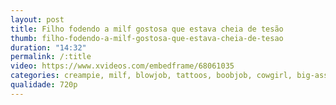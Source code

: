 ```yaml
---
layout: post
title: Filho fodendo a milf gostosa que estava cheia de tesão
thumb: filho-fodendo-a-milf-gostosa-que-estava-cheia-de-tesao
duration: "14:32"
permalink: /:title
video: https://www.xvideos.com/embedframe/68061035
categories: creampie, milf, blowjob, tattoos, boobjob, cowgirl, big-ass, big-tits, reverse-cowgirl, cougar, huge-boobs, stepmom, stepson, titty-fuck, cum-inside, fake-boobs, cum-in-pussy, tattooed-woman, momdrips, step-mom-fucks-step-son
qualidade: 720p
---
```

